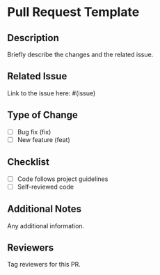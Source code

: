 # Pull Request Template

## Description

Briefly describe the changes and the related issue.

## Related Issue

Link to the issue here: #(issue)

## Type of Change

- [ ] Bug fix (fix)
- [ ] New feature (feat)

## Checklist

- [ ] Code follows project guidelines
- [ ] Self-reviewed code

## Additional Notes

Any additional information.

## Reviewers

Tag reviewers for this PR.
